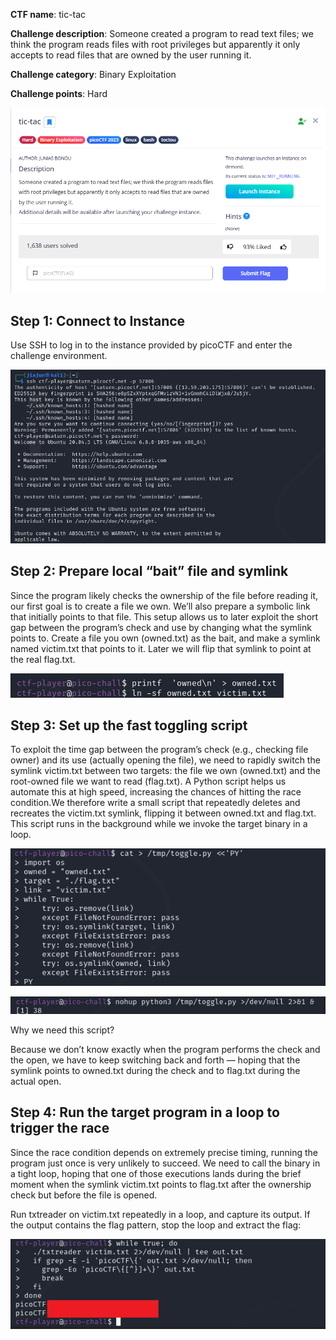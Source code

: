 **CTF name**: tic-tac

**Challenge description**: Someone created a program to read text files; we think the program reads files with root privileges but apparently it only accepts to read files that are owned by the user running it.

**Challenge category**: Binary Exploitation

**Challenge points**: Hard

![Image1](description.png)

## Step 1: Connect to Instance

Use SSH to log in to the instance provided by picoCTF and enter the challenge environment.

![Image2](1.png)


## Step 2: Prepare local “bait” file and symlink

Since the program likely checks the ownership of the file before reading it, our first goal is to create a file we own. We’ll also prepare a symbolic link that initially points to that file. This setup allows us to later exploit the short gap between the program’s check 
and use by changing what the symlink points to. Create a file you own (owned.txt) as the bait, and make a symlink named victim.txt that points to it. Later we will flip that symlink to point at the real flag.txt.

![Image3](2.png)

## Step 3: Set up the fast toggling script

To exploit the time gap between the program’s check (e.g., checking file owner) and its use (actually opening the file), we need to rapidly switch the symlink victim.txt between two targets: the file we own (owned.txt) and the root-owned file we want to read (flag.txt). A Python script helps us automate this at high speed, increasing the chances of hitting the race condition.We therefore write a small script that repeatedly deletes and recreates the victim.txt symlink, flipping it between owned.txt and flag.txt. This script runs in the background while we invoke the target binary in a loop.

![Image4](3.png)

![Image5](4.png)

Why we need this script?

Because we don’t know exactly when the program performs the check and the open, we have to keep switching back and forth — hoping that the symlink points to owned.txt during the check and to flag.txt during the actual open.

## Step 4: Run the target program in a loop to trigger the race

Since the race condition depends on extremely precise timing, running the program just once is very unlikely to succeed. We need to call the binary in a tight loop, hoping that one of those executions lands during the brief moment when the symlink victim.txt points to flag.txt after the ownership check but before the file is opened.

Run txtreader on victim.txt repeatedly in a loop, and capture its output. If the output contains the flag pattern, stop the loop and extract the flag:

![Image6](5.png)



